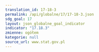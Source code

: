 ```yaml
---
translation_id: 17-18-3
permalink: /api/globalne/17/17-18-3.json
sdg_goal: 17
layout: json_globalne_goal_indicator
indicator: "17.18.3"
zmienne: ogółem
kategorie: null
source_url: www.stat.gov.pl
---
```

